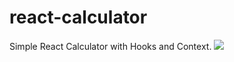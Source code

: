 # react-calculator
Simple React Calculator with Hooks and Context.
![](https://media0.giphy.com/media/IeFO05s3zkTcswVuAL/giphy.gif)
